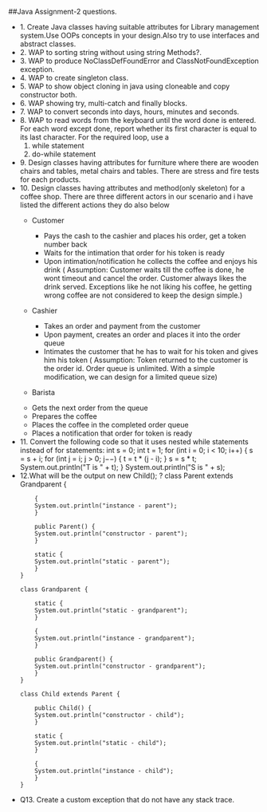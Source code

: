 
##Java Assignment-2 questions.
<ul>
<li>1. Create Java classes having suitable attributes for Library management system.Use OOPs concepts in your design.Also try to use interfaces and abstract classes.</li>
<li>2. WAP to sorting string without using string Methods?.</li>
<li>3. WAP to produce NoClassDefFoundError and ClassNotFoundException exception.</li>
<li>4. WAP to create singleton class.</li>
<li>5. WAP to show object cloning in java using cloneable and copy constructor both.</li>
<li>6. WAP showing try, multi-catch and finally blocks.</li>
<li>7. WAP to convert seconds into days, hours, minutes and seconds.</li>
<li>8. WAP to read words from the keyboard until the word done is entered. For each word except done, report whether its first character is equal   to  its last character. For the required loop, use a 
<ol><li>while statement </li>
<li>do-while statement</li>
</ol>
<li>9.  Design classes having attributes for furniture where there are wooden chairs and tables, metal chairs and tables. There are stress and fire tests for each products.
</li>
<li>10. Design classes having attributes and method(only skeleton) for a coffee shop. There are three different actors in our scenario and i have listed the different actions they do also below

* Customer
  - Pays the cash to the cashier and places his order, get a token number back
  - Waits for the intimation that order for his token is ready
  - Upon intimation/notification he collects the coffee and enjoys his drink
  ( Assumption:  Customer waits till the coffee is done, he wont timeout and cancel the order. Customer always likes the drink served. Exceptions like he not liking his coffee, he getting wrong coffee are not considered to keep the design simple.)

* Cashier
  - Takes an order and payment from the customer
  - Upon payment, creates an order and places it into the order queue
  - Intimates the customer that he has to wait for his token and gives him his token
  ( Assumption: Token returned to the customer is the order id. Order queue is unlimited. With a simple modification, we can design for a limited queue size)

* Barista
 - Gets the next order from the queue
 - Prepares the coffee
 - Places the coffee in the completed order queue
 - Places a notification that order for token is ready
</li>
<li>11. Convert the following code so that it uses nested while statements instead of for statements: 
    int s = 0; 
    int t = 1; 
    for (int i = 0; i < 10; i++) 
    { 
    s = s + i; 
    for (int j = i; j > 0; j−−) 
    { 
    t = t * (j - i); 
    } 
    s = s * t; 
    System.out.println("T is " + t); 
    } 
    System.out.println("S is " + s);
</li>
<li>
12.What will be the  output on new Child(); ? 
    class Parent extends Grandparent {
       
        {
        System.out.println("instance - parent");
        }

        public Parent() {
        System.out.println("constructor - parent");
        }

        static {
        System.out.println("static - parent");
        }
    }

    class Grandparent {
      
        static {
        System.out.println("static - grandparent");
        }

        {
        System.out.println("instance - grandparent");
        }

        public Grandparent() {
        System.out.println("constructor - grandparent");
        }
    }

    class Child extends Parent {

        public Child() {
        System.out.println("constructor - child");
        }

        static {
        System.out.println("static - child");
        }

        {
        System.out.println("instance - child");
        }
    }
</li>
<li>
Q13. Create a custom exception that do not have any stack trace.</li>
